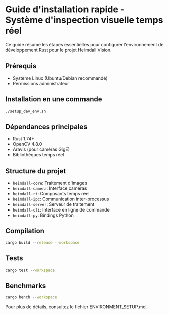 # Guide d'installation rapide - Système d'inspection visuelle temps réel

Ce guide résume les étapes essentielles pour configurer l'environnement de développement Rust pour le projet Heimdall Vision.

## Prérequis

- Système Linux (Ubuntu/Debian recommandé)
- Permissions administrateur

## Installation en une commande

```bash
./setup_dev_env.sh
```

## Dépendances principales

- Rust 1.74+
- OpenCV 4.8.0
- Aravis (pour caméras GigE)
- Bibliothèques temps réel

## Structure du projet

- `heimdall-core`: Traitement d'images
- `heimdall-camera`: Interface caméras
- `heimdall-rt`: Composants temps réel
- `heimdall-ipc`: Communication inter-processus
- `heimdall-server`: Serveur de traitement
- `heimdall-cli`: Interface en ligne de commande
- `heimdall-py`: Bindings Python

## Compilation

```bash
cargo build --release --workspace
```

## Tests

```bash
cargo test --workspace
```

## Benchmarks

```bash
cargo bench --workspace
```

Pour plus de détails, consultez le fichier ENVIRONMENT_SETUP.md.